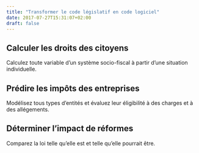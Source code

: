 ```yaml
---
title: "Transformer le code législatif en code logiciel"
date: 2017-07-27T15:31:07+02:00
draft: false
---
```


## Calculer les droits des citoyens

Calculez toute variable d’un système socio-fiscal à partir d’une situation individuelle.


## Prédire les impôts des entreprises

Modélisez tous types d’entités et évaluez leur éligibilité à des charges et à des allégements.


## Déterminer l’impact de réformes

Comparez la loi telle qu’elle est et telle qu’elle pourrait être.
